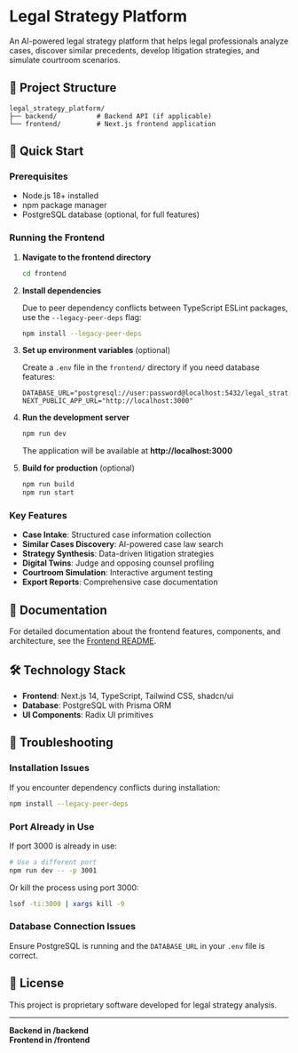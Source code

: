 # Legal Strategy Platform

An AI-powered legal strategy platform that helps legal professionals analyze cases, discover similar precedents, develop litigation strategies, and simulate courtroom scenarios.

## 📁 Project Structure

```
legal_strategy_platform/
├── backend/          # Backend API (if applicable)
└── frontend/         # Next.js frontend application
```

## 🚀 Quick Start

### Prerequisites

- Node.js 18+ installed
- npm package manager
- PostgreSQL database (optional, for full features)

### Running the Frontend

1. **Navigate to the frontend directory**
   ```bash
   cd frontend
   ```

2. **Install dependencies**
   
   Due to peer dependency conflicts between TypeScript ESLint packages, use the `--legacy-peer-deps` flag:
   ```bash
   npm install --legacy-peer-deps
   ```

3. **Set up environment variables** (optional)
   
   Create a `.env` file in the `frontend/` directory if you need database features:
   ```env
   DATABASE_URL="postgresql://user:password@localhost:5432/legal_strategy"
   NEXT_PUBLIC_APP_URL="http://localhost:3000"
   ```

4. **Run the development server**
   ```bash
   npm run dev
   ```
   
   The application will be available at **http://localhost:3000**

5. **Build for production** (optional)
   ```bash
   npm run build
   npm run start
   ```

### Key Features

- **Case Intake**: Structured case information collection
- **Similar Cases Discovery**: AI-powered case law search
- **Strategy Synthesis**: Data-driven litigation strategies
- **Digital Twins**: Judge and opposing counsel profiling
- **Courtroom Simulation**: Interactive argument testing
- **Export Reports**: Comprehensive case documentation

## 📖 Documentation

For detailed documentation about the frontend features, components, and architecture, see the [Frontend README](./frontend/README.md).

## 🛠️ Technology Stack

- **Frontend**: Next.js 14, TypeScript, Tailwind CSS, shadcn/ui
- **Database**: PostgreSQL with Prisma ORM
- **UI Components**: Radix UI primitives

## 🐛 Troubleshooting

### Installation Issues

If you encounter dependency conflicts during installation:
```bash
npm install --legacy-peer-deps
```

### Port Already in Use

If port 3000 is already in use:
```bash
# Use a different port
npm run dev -- -p 3001
```

Or kill the process using port 3000:
```bash
lsof -ti:3000 | xargs kill -9
```

### Database Connection Issues

Ensure PostgreSQL is running and the `DATABASE_URL` in your `.env` file is correct.

## 📝 License

This project is proprietary software developed for legal strategy analysis.

---

**Backend in /backend**  
**Frontend in /frontend**
